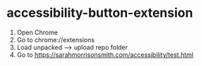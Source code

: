 # accessibility-button-extension
1. Open Chrome
2. Go to chrome://extensions
3. Load unpacked --> upload repo folder
4. Go to https://sarahmorrisonsmith.com/accessibility/test.html
